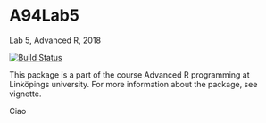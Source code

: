 # A94Lab5
Lab 5, Advanced R, 2018

[![Build Status](https://travis-ci.org/aleka769/A94Lab5.svg?branch=master)](https://travis-ci.org/aleka769/A94Lab5)

This package is a part of the course Advanced R programming at Linköpings university. For more information about the package, see vignette. 

Ciao
